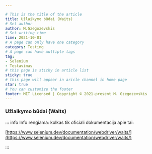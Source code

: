 ```yaml
---

# This is the title of the article
title: Užlaikymo būdai (Waits)
# Set author
author: M.Gzegozevskis
# Set writing time
time: 2021-10-01
# A page can only have one category
category: Testing
# A page can have multiple tags
tag:
- Selenium
- Testavimas
# this page is sticky in article list
sticky: true
# this page will appear in aricle channel in home page
star: true
# You can customize the footer
footer: MIT Licensed | Copyright © 2021-present M. Gzegozevskis
---
```


### Užlaikymo būdai (Waits)

::: info
Info rengiama: kolkas tik oficiali dokumentacija apie tai:

[https://www.selenium.dev/documentation/webdriver/waits/](https://www.selenium.dev/documentation/webdriver/waits/)

:::

